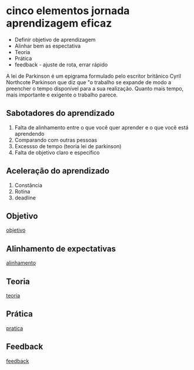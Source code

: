 # cinco elementos jornada aprendizagem eficaz

* Definir objetivo de aprendizagem
* Alinhar bem as espectativa
* Teoria
* Prática
* feedback - ajuste de rota, errar rápido



A lei de Parkinson é um epigrama formulado pelo escritor britânico Cyril Northcote Parkinson que diz que "o trabalho se expande de modo a preencher o tempo disponível para a sua realização. Quanto mais tempo, mais importante e exigente o trabalho parece.

## Sabotadores do aprendizado

1. Falta de alinhamento entre o que você quer aprender e o que você está aprendendo
2. Comparando com outras pessoas
3. Excessso de tempo (teoria lei de parkinson)
4. Falta de objetivo claro e específico

## Aceleração do aprendizado

1. Constância
2. Rotina
3. deadline


## Objetivo

[objetivo](01_objetivo/readme.md)

## Alinhamento de expectativas

[alinhamento](02_alinhamento_expectativa/readme.md)


## Teoria

[teoria](03_teoria/readme.md)

## Prática

[pratica](04_pratica/readme.md)

## Feedback

[feedback](05_feedback/readme.md)
